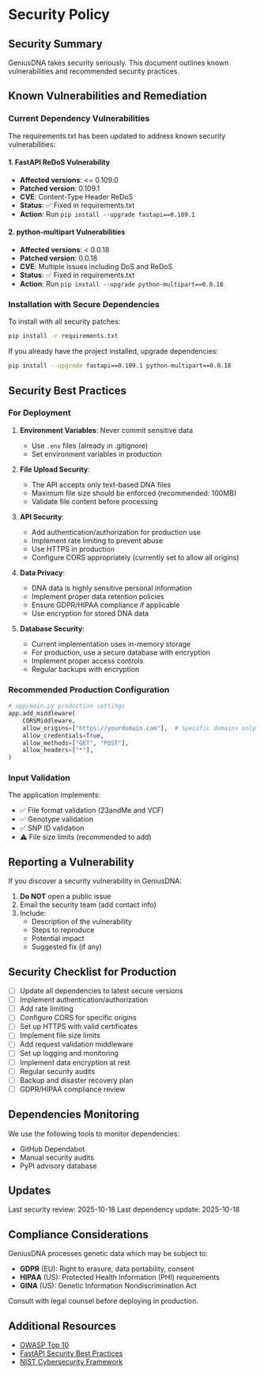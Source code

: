 # Security Policy

## Security Summary

GeniusDNA takes security seriously. This document outlines known vulnerabilities and recommended security practices.

## Known Vulnerabilities and Remediation

### Current Dependency Vulnerabilities

The requirements.txt has been updated to address known security vulnerabilities:

#### 1. FastAPI ReDoS Vulnerability
- **Affected versions**: <= 0.109.0
- **Patched version**: 0.109.1
- **CVE**: Content-Type Header ReDoS
- **Status**: ✅ Fixed in requirements.txt
- **Action**: Run `pip install --upgrade fastapi==0.109.1`

#### 2. python-multipart Vulnerabilities
- **Affected versions**: < 0.0.18
- **Patched version**: 0.0.18
- **CVE**: Multiple issues including DoS and ReDoS
- **Status**: ✅ Fixed in requirements.txt
- **Action**: Run `pip install --upgrade python-multipart==0.0.18`

### Installation with Secure Dependencies

To install with all security patches:

```bash
pip install -r requirements.txt
```

If you already have the project installed, upgrade dependencies:

```bash
pip install --upgrade fastapi==0.109.1 python-multipart==0.0.18
```

## Security Best Practices

### For Deployment

1. **Environment Variables**: Never commit sensitive data
   - Use `.env` files (already in .gitignore)
   - Set environment variables in production

2. **File Upload Security**:
   - The API accepts only text-based DNA files
   - Maximum file size should be enforced (recommended: 100MB)
   - Validate file content before processing

3. **API Security**:
   - Add authentication/authorization for production use
   - Implement rate limiting to prevent abuse
   - Use HTTPS in production
   - Configure CORS appropriately (currently set to allow all origins)

4. **Data Privacy**:
   - DNA data is highly sensitive personal information
   - Implement proper data retention policies
   - Ensure GDPR/HIPAA compliance if applicable
   - Use encryption for stored DNA data

5. **Database Security**:
   - Current implementation uses in-memory storage
   - For production, use a secure database with encryption
   - Implement proper access controls
   - Regular backups with encryption

### Recommended Production Configuration

```python
# app/main.py production settings
app.add_middleware(
    CORSMiddleware,
    allow_origins=["https://yourdomain.com"],  # Specific domains only
    allow_credentials=True,
    allow_methods=["GET", "POST"],
    allow_headers=["*"],
)
```

### Input Validation

The application implements:
- ✅ File format validation (23andMe and VCF)
- ✅ Genotype validation
- ✅ SNP ID validation
- ⚠️ File size limits (recommended to add)

## Reporting a Vulnerability

If you discover a security vulnerability in GeniusDNA:

1. **Do NOT** open a public issue
2. Email the security team (add contact info)
3. Include:
   - Description of the vulnerability
   - Steps to reproduce
   - Potential impact
   - Suggested fix (if any)

## Security Checklist for Production

- [ ] Update all dependencies to latest secure versions
- [ ] Implement authentication/authorization
- [ ] Add rate limiting
- [ ] Configure CORS for specific origins
- [ ] Set up HTTPS with valid certificates
- [ ] Implement file size limits
- [ ] Add request validation middleware
- [ ] Set up logging and monitoring
- [ ] Implement data encryption at rest
- [ ] Regular security audits
- [ ] Backup and disaster recovery plan
- [ ] GDPR/HIPAA compliance review

## Dependencies Monitoring

We use the following tools to monitor dependencies:

- GitHub Dependabot
- Manual security audits
- PyPI advisory database

## Updates

Last security review: 2025-10-18
Last dependency update: 2025-10-18

## Compliance Considerations

GeniusDNA processes genetic data which may be subject to:

- **GDPR** (EU): Right to erasure, data portability, consent
- **HIPAA** (US): Protected Health Information (PHI) requirements
- **GINA** (US): Genetic Information Nondiscrimination Act

Consult with legal counsel before deploying in production.

## Additional Resources

- [OWASP Top 10](https://owasp.org/www-project-top-ten/)
- [FastAPI Security Best Practices](https://fastapi.tiangolo.com/tutorial/security/)
- [NIST Cybersecurity Framework](https://www.nist.gov/cyberframework)
